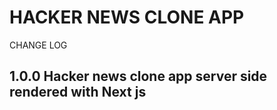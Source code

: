 # HACKER NEWS CLONE APP

CHANGE LOG

## 1.0.0 Hacker news clone app server side rendered with Next js